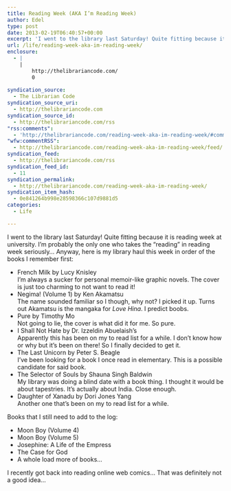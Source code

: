 ```yaml
---
title: Reading Week (AKA I’m Reading Week)
author: Edel
type: post
date: 2013-02-19T06:40:57+00:00
excerpt: 'I went to the library last Saturday! Quite fitting because it is reading week at university. I&rsquo;m probably the only one who takes the &ldquo;reading&rdquo; in reading week seriously&hellip; Anyway, here is my library haul this week in order of the books I remember first: French Milk by Lucy KnisleyI&rsquo;m always a sucker for personal [...]'
url: /life/reading-week-aka-im-reading-week/
enclosure:
  - |
    |
        http://thelibrariancode.com/
        0
        
syndication_source:
  - The Librarian Code
syndication_source_uri:
  - http://thelibrariancode.com
syndication_source_id:
  - http://thelibrariancode.com/rss
"rss:comments":
  - 'http://thelibrariancode.com/reading-week-aka-im-reading-week/#comments'
"wfw:commentRSS":
  - http://thelibrariancode.com/reading-week-aka-im-reading-week/feed/
syndication_feed:
  - http://thelibrariancode.com/rss
syndication_feed_id:
  - 11
syndication_permalink:
  - http://thelibrariancode.com/reading-week-aka-im-reading-week/
syndication_item_hash:
  - 0e841264b998e28598366c107d9881d5
categories:
  - Life

---
```

I went to the library last Saturday! Quite fitting because it is reading week at university. I&#8217;m probably the only one who takes the &#8220;reading&#8221; in reading week seriously&#8230; Anyway, here is my library haul this week in order of the books I remember first:

  * French Milk by Lucy Knisley  
    I&#8217;m always a sucker for personal memoir-like graphic novels. The cover is just too charming to not want to read it!
  * Negima! (Volume 1) by Ken Akamatsu  
    The name sounded familiar so I though, why not? I picked it up. Turns out Akamatsu is the mangaka for _Love Hina_. I predict boobs.
  * Pure by Timothy Mo  
    Not going to lie, the cover is what did it for me. So pure.
  * I Shall Not Hate by Dr. Izzeldin Abuelaish&#8217;s  
    Apparently this has been on my to read list for a while. I don&#8217;t know how or why but it&#8217;s been on there! So I finally decided to get it.
  * The Last Unicorn by Peter S. Beagle  
    I&#8217;ve been looking for a book I once read in elementary. This is a possible candidate for said book.
  * The Selector of Souls by Shauna Singh Baldwin  
    My library was doing a blind date with a book thing. I thought it would be about tapestries. It&#8217;s actually about India. Close enough.
  * Daughter of Xanadu by Dori Jones Yang  
    Another one that&#8217;s been on my to read list for a while.

Books that I still need to add to the log:

  * Moon Boy (Volume 4)
  * Moon Boy (Volume 5)
  * Josephine: A Life of the Empress
  * The Case for God
  * A whole load more of books&#8230;

I recently got back into reading online web comics&#8230; That was definitely not a good idea&#8230;

<ol class="footnote">
</ol>
